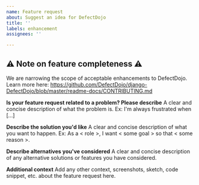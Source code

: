 ```yaml
---
name: Feature request
about: Suggest an idea for DefectDojo
title: ''
labels: enhancement
assignees: ''

---
```

## :warning: Note on feature completeness :warning:

We are narrowing the scope of acceptable enhancements to DefectDojo. Learn more here:
https://github.com/DefectDojo/django-DefectDojo/blob/master/readme-docs/CONTRIBUTING.md

**Is your feature request related to a problem? Please describe**
A clear and concise description of what the problem is.
Ex: I'm always frustrated when [...]

**Describe the solution you'd like**
A clear and concise description of what you want to happen.
Ex: As a < role >, I want < some goal > so that < some reason >.

**Describe alternatives you've considered**
A clear and concise description of any alternative solutions or features you have considered.

**Additional context**
Add any other context, screenshots, sketch, code snippet, etc. about the feature request here.
